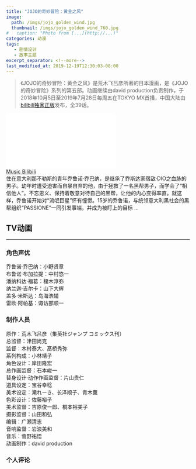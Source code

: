 ```yaml
---
title: "JOJO的奇妙冒险：黄金之风"
image: 
  path: /imgs/jojo_golden_wind.jpg
  thumbnail: /imgs/jojo_golden_wind_760.jpg
#   caption: "Photo from [...](http://...)"
categories: 动漫
tags:
   - 剧情设计
   - 故事主题
excerpt_separator: <!--more-->
last_modified_at: 2019-12-19T12:30:03-08:00
---
```

> 《JOJO的奇妙冒险：黄金之风》是荒木飞吕彦所著的日本漫画，是《JOJO的奇妙冒险》系列的第五部。动画继续由david production负责制作，于2018年10月5日至2019年7月28日每周五在TOKYO MX首播，中国大陆由[bilibili独家正版](https://www.bilibili.com/bangumi/media/md135652/?from=search&seid=8123950230092045654)发布，全39话。
<!--more-->

<div class="align-right video-link">
  <iframe src="//player.bilibili.com/player.html?aid=39427963&cid=69278652&page=1" scrolling="no" border="0" frameborder="no" framespacing="0" allowfullscreen="true"> </iframe>
  <figcaption><a href="https://www.bilibili.com/video/av39427963/">Music Bilibili</a></figcaption>
</div> 
住在意大利那不勒斯的青年乔鲁诺·乔巴纳，是继承了乔斯达家宿敌·DIO之血脉的男子。幼年时遭受迫害而自暴自弃的他，由于拯救了一名黑帮男子，而学会了“相信他人”。不忘恩义、保持着敬意对待自己的黑帮，让他的内心变得率直。就这样，乔鲁诺开始对“流氓巨星”怀有憧憬。15岁的乔鲁诺，与统领意大利黑社会的黑帮组织“PASSIONE”一同引发事端，并成为被盯上的目标 ...

## TV动画
-------------
### 角色声优
乔鲁诺·乔巴纳：小野贤章<br>
布鲁诺·布加拉提：中村悠一<br>
潘纳科达·福葛：榎木淳弥<br>
纳兰迦·吉尔卡：山下大辉<br>
盖多·米斯达：鸟海浩辅<br>
雷欧·阿帕基：诹访部顺一<br>

### 制作人员
原作：荒木飞吕彦（集英社ジャンプ コミックス刊）<br>
总监督：津田尚克<br>
监督：木村泰大、髙桥秀弥<br>
系列构成：小林靖子<br>
角色设计：岸田隆宏<br>
总作画监督：石本峻一<br>
替身设计·动作作画监督：片山贵仁<br>
道具设定：宝谷幸稔<br>
美术设定：滝れーき、长泽顺子、青木薫<br>
色彩设计：佐藤裕子<br>
美术监督：吉原俊一郎、桐本裕美子<br>
摄影监督：山田和弘<br>
编辑：广瀬清志<br>
音响监督：岩浪美和<br>
音乐：菅野祐悟<br>
动画制作：david production<br>

### 个人评论

